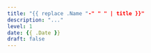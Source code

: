 ```yaml
---
title: "{{ replace .Name "-" " " | title }}"
description: "..."
level: 1
date: {{ .Date }}
draft: false
---
```


